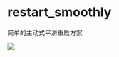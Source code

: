 # restart_smoothly
简单的主动式平滑重启方案

![](https://github.com/tianzb/restart_smoothly/blob/master/seq_chart.jpg)  
